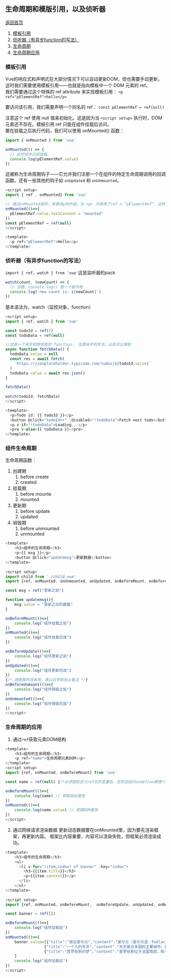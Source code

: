 ## 生命周期和模版引用，以及侦听器

[返回首页](./vue教程.md)

1. [模板引用](#table1)
2. [侦听器（有异步function的写法）](#table2)
3. [生命周期](#table3)
4. [生命周期应用](#table4)

### <a id= "table1">模板引用</a>

Vue的响应式和声明式在大部分情况下可以自动更新DOM，但也需要手动更新，这时我们需要使用模板引用——也就是指向模板中一个 DOM 元素的 ref。  
我们需要通过这个特殊的 ref attribute 来实现模板引用： 
`<p ref="pElementRef">hello</p>`

要访问该引用，我们需要声明一个同名的 ref：
`const pElementRef = ref(null)`  

注意这个 ref 使用 null 值来初始化。这是因为当 `<script setup>` 执行时，DOM 元素还不存在。模板引用 ref 只能在组件挂载后访问。  
要在挂载之后执行代码，我们可以使用 onMounted() 函数：  
```js
import { onMounted } from 'vue'

onMounted(() => {
  // 此时组件已经挂载。
  console.log(pElementRef.value)
})
```
这被称为生命周期钩子——它允许我们注册一个在组件的特定生命周期调用的回调函数。还有一些其他的钩子如 `onUpdated` 和 `onUnmounted`。

```js
<script setup>
import { ref , onMounted} from 'vue'

// 通过onMounted组件，来更改p的内容，在 <p> 内使用了ref = “pElementRef”，这样能通过更改pElementRef来更改相应内容
onMounted(()=>{
  pElementRef.value.textContent = "mounted"
})
const pElementRef = ref(null)
</script>

<template>
  <p ref="pElementRef">Hello</p>
</template>
```

### <a id= "table2">侦听器（有异步function的写法）</a>

`import { ref, watch } from 'vue'`这是监听器的pack

```js
watch(count, (newCount) => {
  // 没错，console.log() 是一个副作用
  console.log(`new count is: ${newCount}`)
})
```
基本语法为，watch（监控对象，function）


```js
<script setup>
import { ref, watch } from 'vue'

const todoId = ref(1)
const todoData = ref(null)

//这是一个异步抓取信息的 function， 注意异步的写法，以后可以用到
async function fetchData() {
  todoData.value = null
  const res = await fetch(
    `https://jsonplaceholder.typicode.com/todos/${todoId.value}`
  )
  todoData.value = await res.json()
}

fetchData()
  
watch(todoId, fetchData)
</script>

<template>
  <p>Todo id: {{ todoId }}</p>
  <button @click="todoId++" :disabled="!todoData">Fetch next todo</button>
  <p v-if="!todoData">Loading...</p>
  <pre v-else>{{ todoData }}</pre>
</template>
```

### <a id= "table3">组件生命周期</a>
生命周期函数：
   1. 创建期
      1. before create
      2. created
   2. 挂载期
      1. before mounte
      2. mounted
   3. 更新期
      1. before update
      2. updated
   4. 销毁期
      1. before unmounted
      2. unmounted

```js
<template>
    <h3>组件的生命周期</h3>
    <p>{{ msg }}</p>
    <button @click="updatemsg">更新数据</button>
</template>
    
<script setup>
import child from './child.vue'
import {ref, onMounted, onUnmounted, onUpdated, onBeforeMount, onBeforeUnmount,onBeforeUpdate} from 'vue'

const msg = ref("更新之前")

function updatemsg(){
    msg.value = "更新之后的数据"
}

onBeforeMount(()=>{
    console.log("组件挂载之前")
})
onMounted(()=>{
    console.log("组件挂载完成")
})

onBeforeUpdate(()=>{
    console.log("组件更新之前")
})
onUpdated(()=>{
    console.log("组件更新完成")
})
{/* 销毁暂时没有用，等以后学到加上备注 */}
onBeforeUnmount(()=>{
    console.log("组件销毁之前")
})
onUnmounted(()=>{
    console.log("组件销毁完成")
})
</script>
```

### <a id= "table4">生命周期的应用</a>
1. 通过`ref`获取元素DOM结构
```js
<template>
    <h3>组件的生命周期</h3>
    <p ref="name">生命周期元素DOM</p>
</template>
<script setup>
import {ref, onMounted, onBeforeMount} from 'vue'

const name = ref(null) {/*必须提前定义ref后的变量名，否则会因为undefine报错*/}

onBeforeMount(()=>{
    console.log(name) // 获取地址属性
})
onMounted(()=>{
    console.log(name.value) // 获取DOM属性
})
</script>
```

2. 通过网络请求渲染数据
   更新动态数据要在onMounted里，因为要先渲染框架，再更新内容。
   框架比内容重要，内容可以渲染失败，但框架必须渲染成功。
```js
<template>
    <h3>组件的生命周期</h3>
    <ul>
      <li v-for="(item,index) of banner" :key="index">
        <h3>{{item.title}}</h3>
        <p>{{item.content}}</p>
      </li>
    </ul>
</template>
    
<script setup>
import {ref, onMounted, onBeforeMount,  onBeforeUpdate, onUpdated, onBeforeUnmount, onUnmounted} from 'vue'

const banner = ref([])

onBeforeMount(()=>{
    console.log("组件加载前")
})
onMounted(()=>{
    banner.value=[{"title":"我在爱尔兰","content":"爱尔兰（爱尔兰语：Poblacht na hEireann）"},
                 {"title":"一个人的东京","content":"东京是日本国的主要城市。是亚洲第一城市，世界第二城市"},
                 {"title":"普罗旺斯的梦","content":"普罗旺斯位于法国南部，毗邻地中海和意大利"},
    ]   
    console.log("组件加载后")
})
</script>
```